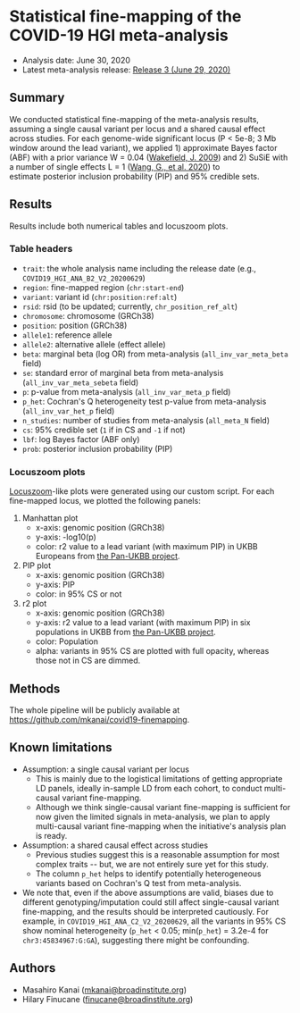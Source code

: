 # Statistical fine-mapping of the COVID-19 HGI meta-analysis
* Analysis date: June 30, 2020
* Latest meta-analysis release: [Release 3 (June 29, 2020)](https://www.covid19hg.org/results/)

## Summary
We conducted statistical fine-mapping of the meta-analysis results, assuming a single causal variant per locus and a shared causal effect across studies. For each genome-wide significant locus (P < 5e-8; 3 Mb window around the lead variant), we applied 1) approximate Bayes factor (ABF) with a prior variance W = 0.04 ([Wakefield, J. 2009](https://onlinelibrary.wiley.com/doi/abs/10.1002/gepi.20359)) and 2) SuSiE with a number of single effects L = 1 ([Wang, G., et al. 2020](https://www.biorxiv.org/content/10.1101/501114v4)) to estimate posterior inclusion probability (PIP) and 95% credible sets.

## Results
Results include both numerical tables and locuszoom plots.

### Table headers
* `trait`: the whole analysis name including the release date (e.g., `COVID19_HGI_ANA_B2_V2_20200629`)
* `region`: fine-mapped region (`chr:start-end`)
* `variant`: variant id (`chr:position:ref:alt`)
* `rsid`: rsid (to be updated; currently, `chr_position_ref_alt`)
* `chromosome`: chromosome (GRCh38)
* `position`: position (GRCh38)
* `allele1`: reference allele
* `allele2`: alternative allele (effect allele)
* `beta`: marginal beta (log OR) from meta-analysis (`all_inv_var_meta_beta` field)
* `se`: standard error of marginal beta from meta-analysis (`all_inv_var_meta_sebeta` field)
* `p`: p-value from meta-analysis (`all_inv_var_meta_p` field)
* `p_het`: Cochran's Q heterogeneity test p-value from meta-analysis (`all_inv_var_het_p` field)
* `n_studies`: number of studies from meta-analysis (`all_meta_N` field)
* `cs`: 95% credible set (`1` if in CS and `-1` if not)
* `lbf`: log Bayes factor (ABF only)
* `prob`: posterior inclusion probability (PIP)

### Locuszoom plots
[Locuszoom](http://locuszoom.org/)-like plots were generated using our custom script. For each fine-mapped locus, we plotted the following panels:
1. Manhattan plot
    * x-axis: genomic position (GRCh38)
    * y-axis: -log10(p)
    * color: r2 value to a lead variant (with maximum PIP) in UKBB Europeans from [the Pan-UKBB project](http://pan.ukbb.broadinstitute.org/).
2. PIP plot
    * x-axis: genomic position (GRCh38)
    * y-axis: PIP
    * color: in 95% CS or not
3. r2 plot
    * x-axis: genomic position (GRCh38)
    * y-axis: r2 value to a lead variant (with maximum PIP) in six populations in UKBB from [the Pan-UKBB project](http://pan.ukbb.broadinstitute.org/).
    * color: Population
    * alpha: variants in 95% CS are plotted with full opacity, whereas those not in CS are dimmed.

## Methods
The whole pipeline will be publicly available at https://github.com/mkanai/covid19-finemapping.

## Known limitations
* Assumption: a single causal variant per locus
    * This is mainly due to the logistical limitations of getting appropriate LD panels, ideally in-sample LD from each cohort, to conduct multi-causal variant fine-mapping.
    * Although we think single-causal variant fine-mapping is sufficient for now given the limited signals in meta-analysis, we plan to apply multi-causal variant fine-mapping when the initiative's analysis plan is ready.
* Assumption: a shared causal effect across studies
    * Previous studies suggest this is a reasonable assumption for most complex traits -- but, we are not entirely sure yet for this study.
    * The column `p_het` helps to identify potentially heterogeneous variants based on Cochran's Q test from meta-analysis.
* We note that, even if the above assumptions are valid, biases due to different genotyping/imputation could still affect single-causal variant fine-mapping, and the results should be interpreted cautiously. For example, in `COVID19_HGI_ANA_C2_V2_20200629`, all the variants in 95% CS show nominal heterogeneity (`p_het` < 0.05; min(`p_het`) = 3.2e-4 for `chr3:45834967:G:GA`), suggesting there might be confounding.

## Authors
* Masahiro Kanai (mkanai@broadinstitute.org)
* Hilary Finucane (finucane@broadinstitute.org)
